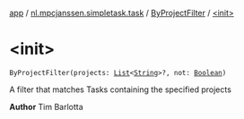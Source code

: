 [app](../../index.md) / [nl.mpcjanssen.simpletask.task](../index.md) / [ByProjectFilter](index.md) / [&lt;init&gt;](.)

# &lt;init&gt;

`ByProjectFilter(projects: `[`List`](https://kotlinlang.org/api/latest/jvm/stdlib/kotlin.collections/-list/index.html)`<`[`String`](https://kotlinlang.org/api/latest/jvm/stdlib/kotlin/-string/index.html)`>?, not: `[`Boolean`](https://kotlinlang.org/api/latest/jvm/stdlib/kotlin/-boolean/index.html)`)`

A filter that matches Tasks containing the specified projects

**Author**
Tim Barlotta

